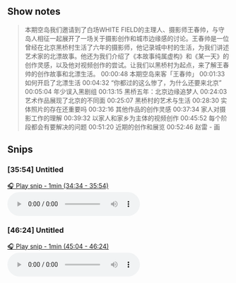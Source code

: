 
## Show notes
> 本期空岛我们邀请到了白场WHITE FIELD的主理人、摄影师王春帅，与守岛人相征一起展开了一场关于摄影创作和城市边缘感的讨论。王春帅是一位曾经在北京黑桥村生活了六年的摄影师，他记录城中村的生活，为我们讲述艺术家的北漂故事。他还为我们介绍了《本故事纯属虚构》和《某一天》的创作灵感，以及他对视频创作的尝试。让我们以黑桥村为起点，来了解王春帅的创作故事和北漂生活。  00:00:48  本期空岛来客「王春帅」 00:01:33  如何开启了北漂生活   00:04:32  “你都过的这么惨了，为什么还要来北京” 00:05:04  年少误入黑剧组 00:13:15  黑桥五年：北京边缘追梦人 00:24:03  艺术作品展现了北京的不同面 00:25:07  黑桥村的艺术与生活 00:28:30  实体照片的存在还重要吗 00:32:16  其他作品的创作灵感 00:37:34  家人对摄影工作的理解 00:39:32  以家人和家乡为主体的视频创作 00:45:52  每个阶段都会有要解决的问题 00:51:20  近期的创作和展览 00:52:46  赵雷 - 画

## Snips
### [35:54] Untitled
[🎧 Play snip - 1min️ (34:34 - 35:54)](https://share.snipd.com/snip/aa52f5ec-d6c4-46a2-b120-552a02b6d42b)
<audio controls> <source src="https://cdn.lizhi.fm/audio/2023/08/14/3025339951360728070_hd.mp3#t=34:34,35:54"> </audio>
### [46:24] Untitled
[🎧 Play snip - 1min️ (45:04 - 46:24)](https://share.snipd.com/snip/5268befc-9af5-4897-8f33-1cfee15f5ef6)
<audio controls> <source src="https://cdn.lizhi.fm/audio/2023/08/14/3025339951360728070_hd.mp3#t=45:04,46:24"> </audio>
